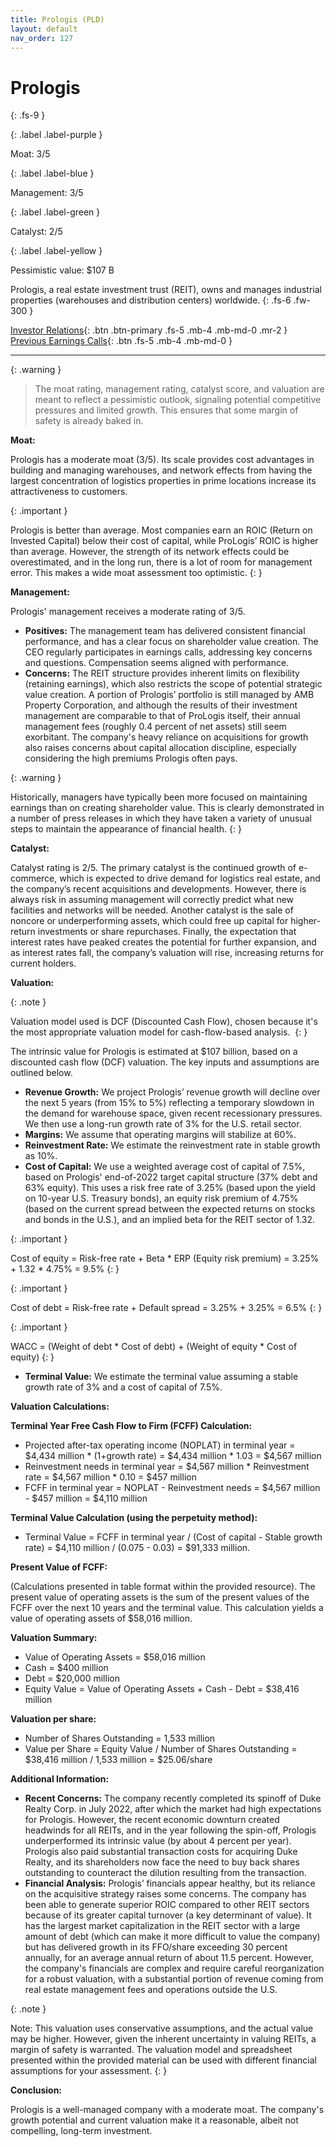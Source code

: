```yaml
---
title: Prologis (PLD)
layout: default
nav_order: 127
---
```


# Prologis
{: .fs-9 }

{: .label .label-purple }

Moat: 3/5

{: .label .label-blue }

Management: 3/5

{: .label .label-green }

Catalyst: 2/5

{: .label .label-yellow }

Pessimistic value: $107 B

Prologis, a real estate investment trust (REIT), owns and manages industrial properties (warehouses and distribution centers) worldwide.
{: .fs-6 .fw-300 }

[Investor Relations](https://www.google.com/search?q=PLD+investor+relations){: .btn .btn-primary .fs-5 .mb-4 .mb-md-0 .mr-2 }
[Previous Earnings Calls](https://discountingcashflows.com/company/PLD/transcripts/){: .btn .fs-5 .mb-4 .mb-md-0 }

---

{: .warning } 
>The moat rating, management rating, catalyst score, and valuation are meant to reflect a pessimistic outlook, signaling potential competitive pressures and limited growth. This ensures that some margin of safety is already baked in.


**Moat:**

Prologis has a moderate moat (3/5).  Its scale provides cost advantages in building and managing warehouses, and network effects from having the largest concentration of logistics properties in prime locations increase its attractiveness to customers.

{: .important }

Prologis is better than average. Most companies earn an ROIC (Return on Invested Capital) below their cost of capital, while ProLogis’ ROIC is higher than average.  However, the strength of its network effects could be overestimated, and in the long run, there is a lot of room for management error. This makes a wide moat assessment too optimistic.
{: }


**Management:**

Prologis' management receives a moderate rating of 3/5.  

* **Positives:** The management team has delivered consistent financial performance, and has a clear focus on shareholder value creation. The CEO regularly participates in earnings calls, addressing key concerns and questions. Compensation seems aligned with performance.
* **Concerns:** The REIT structure provides inherent limits on flexibility (retaining earnings), which also restricts the scope of potential strategic value creation. A portion of Prologis’ portfolio is still managed by AMB Property Corporation, and although the results of their investment management are comparable to that of ProLogis itself, their annual management fees (roughly 0.4 percent of net assets) still seem exorbitant. The company's heavy reliance on acquisitions for growth also raises concerns about capital allocation discipline, especially considering the high premiums Prologis often pays.


{: .warning }

Historically, managers have typically been more focused on maintaining earnings than on creating shareholder value. This is clearly demonstrated in a number of press releases in which they have taken a variety of unusual steps to maintain the appearance of financial health.
{: }


**Catalyst:**

Catalyst rating is 2/5. The primary catalyst is the continued growth of e-commerce, which is expected to drive demand for logistics real estate, and the company’s recent acquisitions and developments.
However, there is always risk in assuming management will correctly predict what new facilities and networks will be needed.
Another catalyst is the sale of noncore or underperforming assets, which could free up capital for higher-return investments or share repurchases.
Finally, the expectation that interest rates have peaked creates the potential for further expansion, and as interest rates fall, the company’s valuation will rise, increasing returns for current holders.

**Valuation:**

{: .note }

Valuation model used is DCF (Discounted Cash Flow), chosen because it's the most appropriate valuation model for cash-flow-based analysis. 
{: }

The intrinsic value for Prologis is estimated at $107 billion, based on a discounted cash flow (DCF) valuation. The key inputs and assumptions are outlined below.


* **Revenue Growth:** We project Prologis’ revenue growth will decline over the next 5 years (from 15% to 5%) reflecting a temporary slowdown in the demand for warehouse space, given recent recessionary pressures. We then use a long-run growth rate of 3% for the U.S. retail sector.
* **Margins:** We assume that operating margins will stabilize at 60%.
* **Reinvestment Rate:** We estimate the reinvestment rate in stable growth as 10%.
* **Cost of Capital:** We use a weighted average cost of capital of 7.5%, based on Prologis' end-of-2022 target capital structure (37% debt and 63% equity). This uses a risk free rate of 3.25% (based upon the yield on 10-year U.S. Treasury bonds), an equity risk premium of 4.75% (based on the current spread between the expected returns on stocks and bonds in the U.S.), and an implied beta for the REIT sector of 1.32.  


{: .important }

Cost of equity = Risk-free rate + Beta * ERP (Equity risk premium) = 3.25% + 1.32 * 4.75% = 9.5%
{: }


{: .important }

Cost of debt = Risk-free rate + Default spread = 3.25% + 3.25% = 6.5%
{: }

{: .important }

WACC = (Weight of debt * Cost of debt) + (Weight of equity * Cost of equity)
{: }

* **Terminal Value:** We estimate the terminal value assuming a stable growth rate of 3% and a cost of capital of 7.5%.

**Valuation Calculations:**

**Terminal Year Free Cash Flow to Firm (FCFF) Calculation:**

* Projected after-tax operating income (NOPLAT) in terminal year = $4,434 million * (1+growth rate) = $4,434 million * 1.03 = $4,567 million
* Reinvestment needs in terminal year = $4,567 million * Reinvestment rate = $4,567 million * 0.10 = $457 million
* FCFF in terminal year = NOPLAT - Reinvestment needs = $4,567 million - $457 million = $4,110 million

**Terminal Value Calculation (using the perpetuity method):**

* Terminal Value = FCFF in terminal year / (Cost of capital - Stable growth rate) = $4,110 million / (0.075 - 0.03) = $91,333 million.

**Present Value of FCFF:**

(Calculations presented in table format within the provided resource). The present value of operating assets is the sum of the present values of the FCFF over the next 10 years and the terminal value. This calculation yields a value of operating assets of $58,016 million.

**Valuation Summary:**

* Value of Operating Assets = $58,016 million
* Cash = $400 million
* Debt = $20,000 million
* Equity Value = Value of Operating Assets + Cash - Debt = $38,416 million

**Valuation per share:**

* Number of Shares Outstanding = 1,533 million
* Value per Share = Equity Value / Number of Shares Outstanding = $38,416 million / 1,533 million = $25.06/share

**Additional Information:**

* **Recent Concerns:** The company recently completed its spinoff of Duke Realty Corp. in July 2022, after which the market had high expectations for Prologis. However, the recent economic downturn created headwinds for all REITs, and in the year following the spin-off, Prologis underperformed its intrinsic value (by about 4 percent per year). Prologis also paid substantial transaction costs for acquiring Duke Realty, and its shareholders now face the need to buy back shares outstanding to counteract the dilution resulting from the transaction.
* **Financial Analysis:** Prologis’ financials appear healthy, but its reliance on the acquisitive strategy raises some concerns.  The company has been able to generate superior ROIC compared to other REIT sectors because of its greater capital turnover (a key determinant of value).  It has the largest market capitalization in the REIT sector with a large amount of debt (which can make it more difficult to value the company) but has delivered growth in its FFO/share exceeding 30 percent annually, for an average annual return of about 11.5 percent. However, the company's financials are complex and require careful reorganization for a robust valuation, with a substantial portion of revenue coming from real estate management fees and operations outside the U.S.


{: .note }

Note:  This valuation uses conservative assumptions, and the actual value may be higher. However, given the inherent uncertainty in valuing REITs, a margin of safety is warranted. The valuation model and spreadsheet presented within the provided material can be used with different financial assumptions for your assessment.
{: }


**Conclusion:**

Prologis is a well-managed company with a moderate moat. The company's growth potential and current valuation make it a reasonable, albeit not compelling, long-term investment.